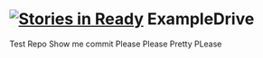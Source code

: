 [![Stories in Ready](https://badge.waffle.io/carwelsh/exampledrive.png?label=ready&title=Ready)](https://waffle.io/carwelsh/exampledrive)
ExampleDrive
============

Test Repo
Show me commit
Please
Please
Pretty PLease
